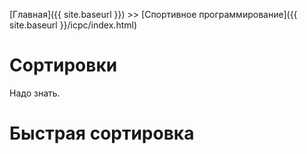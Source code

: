 [Главная]({{ site.baseurl }}) >> [Спортивное программирование]({{ site.baseurl }}/icpc/index.html)

# Сортировки

Надо знать.

# <a id="quick_sort">Быстрая сортировка</a>

<script>
  $(() => {
  $('#gauge').dxCircularGauge({
    scale: {
      startValue: 0,
      endValue: 1000,
      tick: {
        color: '#9c9c9c',
      },
      minorTick: {
        color: '#9c9c9c',
        visible: true,
      },
      tickInterval: 100,
      minorTickInterval: 25,
    },
    rangeContainer: {
      backgroundColor: 'none',
    },
    title: {
      text: 'Fan Speed (in rpm)',
      font: { size: 28 },
    },
    export: {
      enabled: true,
    },
    value: 750,
  });
});
</script>
<div id="gauge"></div>
